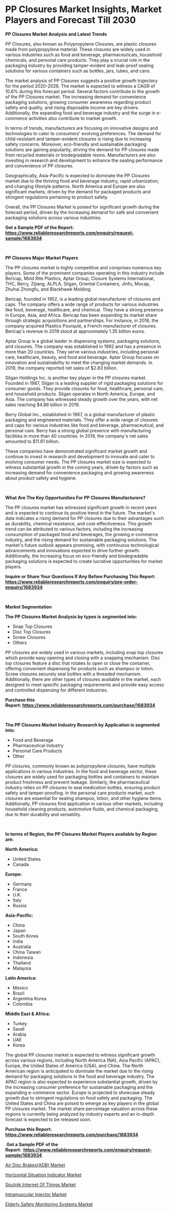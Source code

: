 <p><h1>PP Closures Market Insights, Market Players and Forecast Till 2030</h1></p><p><strong>PP Closures Market Analysis and Latest Trends</strong></p>
<p><p>PP Closures, also known as Polypropylene Closures, are plastic closures made from polypropylene material. These closures are widely used in various industries such as food and beverage, pharmaceuticals, household chemicals, and personal care products. They play a crucial role in the packaging industry by providing tamper-evident and leak-proof sealing solutions for various containers such as bottles, jars, tubes, and cans.</p><p>The market analysis of PP Closures suggests a positive growth trajectory for the period 2020-2026. The market is expected to witness a CAGR of 10.6% during this forecast period. Several factors contribute to the growth of the PP Closures market. The increasing demand for convenience packaging solutions, growing consumer awareness regarding product safety and quality, and rising disposable income are key drivers. Additionally, the expanding food and beverage industry and the surge in e-commerce activities also contribute to market growth.</p><p>In terms of trends, manufacturers are focusing on innovative designs and technologies to cater to consumers' evolving preferences. The demand for child-resistant and tamper-evident closures is rising due to increasing safety concerns. Moreover, eco-friendly and sustainable packaging solutions are gaining popularity, driving the demand for PP closures made from recycled materials or biodegradable resins. Manufacturers are also investing in research and development to enhance the sealing performance and convenience of PP closures.</p><p>Geographically, Asia-Pacific is expected to dominate the PP Closures market due to the thriving food and beverage industry, rapid urbanization, and changing lifestyle patterns. North America and Europe are also significant markets, driven by the demand for packaged products and stringent regulations pertaining to product safety.</p><p>Overall, the PP Closures Market is poised for significant growth during the forecast period, driven by the increasing demand for safe and convenient packaging solutions across various industries.</p></p>
<p><strong>Get a Sample PDF of the Report:&nbsp; <a href="https://www.reliableresearchreports.com/enquiry/request-sample/1683934">https://www.reliableresearchreports.com/enquiry/request-sample/1683934</a></strong></p>
<p>&nbsp;</p>
<p><strong>PP Closures Major Market Players</strong></p>
<p><p>The PP closures market is highly competitive and comprises numerous key players. Some of the prominent companies operating in this industry include Bericap, Mold Rite Plastics, Aptar Group, Closure Systems International, THC, Berry, Zijiang, ALPLA, Silgan, Oriental Containers, Jinfu, Mocap, Zhuhai Zhongfu, and Blackhawk Molding.</p><p>Bericap, founded in 1952, is a leading global manufacturer of closures and caps. The company offers a wide range of products for various industries like food, beverage, healthcare, and chemical. They have a strong presence in Europe, Asia, and Africa. Bericap has been expanding its market share through strategic acquisitions and partnerships. For instance, in 2018, the company acquired Plastics Pourquié, a French manufacturer of closures. Bericap's revenue in 2019 stood at approximately 1.35 billion euros.</p><p>Aptar Group is a global leader in dispensing systems, packaging solutions, and closures. The company was established in 1992 and has a presence in more than 20 countries. They serve various industries, including personal care, healthcare, beauty, and food and beverage. Aptar Group focuses on innovation and sustainability to meet the changing market demands. In 2019, the company reported net sales of $2.83 billion.</p><p>Silgan Holdings Inc. is another key player in the PP closures market. Founded in 1987, Silgan is a leading supplier of rigid packaging solutions for consumer goods. They provide closures for food, healthcare, personal care, and household products. Silgan operates in North America, Europe, and Asia. The company has witnessed steady growth over the years, with net sales reaching $4.86 billion in 2019.</p><p>Berry Global Inc., established in 1967, is a global manufacturer of plastic packaging and engineered materials. They offer a wide range of closures and caps for various industries like food and beverage, pharmaceutical, and personal care. Berry has a strong global presence with manufacturing facilities in more than 40 countries. In 2019, the company's net sales amounted to $11.61 billion.</p><p>These companies have demonstrated significant market growth and continue to invest in research and development to innovate and cater to evolving consumer needs. The PP closures market size is expected to witness substantial growth in the coming years, driven by factors such as increasing demand for convenience packaging and growing awareness about product safety and hygiene.</p></p>
<p>&nbsp;</p>
<p><strong>What Are The Key Opportunities For PP Closures Manufacturers?</strong></p>
<p><p>The PP closures market has witnessed significant growth in recent years and is expected to continue its positive trend in the future. The market's data indicates a rising demand for PP closures due to their advantages such as durability, chemical resistance, and cost-effectiveness. This growth trend can be attributed to various factors, including the increasing consumption of packaged food and beverages, the growing e-commerce industry, and the rising demand for sustainable packaging solutions. The market's future outlook appears promising, with continuous technological advancements and innovations expected to drive further growth. Additionally, the increasing focus on eco-friendly and biodegradable packaging solutions is expected to create lucrative opportunities for market players.</p></p>
<p><strong>Inquire or Share Your Questions If Any Before Purchasing This Report: <a href="https://www.reliableresearchreports.com/enquiry/pre-order-enquiry/1683934">https://www.reliableresearchreports.com/enquiry/pre-order-enquiry/1683934</a></strong></p>
<p>&nbsp;</p>
<p><strong>Market Segmentation</strong></p>
<p><strong>The PP Closures Market Analysis by types is segmented into:</strong></p>
<p><ul><li>Snap Top Closures</li><li>Disc Top Closures</li><li>Screw Closures</li><li>Others</li></ul></p>
<p><p>PP closures are widely used in various markets, including snap top closures which provide easy opening and closing with a snapping mechanism. Disc top closures feature a disc that rotates to open or close the container, offering convenient dispensing for products such as shampoo or lotion. Screw closures securely seal bottles with a threaded mechanism. Additionally, there are other types of closures available in the market, each designed to meet specific packaging requirements and provide easy access and controlled dispensing for different industries.</p></p>
<p><strong>Purchase this Report:&nbsp;<a href="https://www.reliableresearchreports.com/purchase/1683934">https://www.reliableresearchreports.com/purchase/1683934</a></strong></p>
<p>&nbsp;</p>
<p><strong>The PP Closures Market Industry Research by Application is segmented into:</strong></p>
<p><ul><li>Food and Beverage</li><li>Pharmaceutical Industry</li><li>Personal Care Products</li><li>Other</li></ul></p>
<p><p>PP closures, commonly known as polypropylene closures, have multiple applications in various industries. In the food and beverage sector, these closures are widely used for packaging bottles and containers to maintain product freshness and prevent leakage. Similarly, the pharmaceutical industry relies on PP closures to seal medication bottles, ensuring product safety and tamper-proofing. In the personal care products market, such closures are essential for sealing shampoo, lotion, and other hygiene items. Additionally, PP closures find application in various other markets, including household cleaning products, automotive fluids, and chemical packaging, due to their durability and versatility.</p></p>
<p>&nbsp;</p>
<p><strong>In terms of Region, the PP Closures Market Players available by Region are:</strong></p>
<p>
    <p> <strong> North America: </strong>
        <ul>
            <li>United States</li>
            <li>Canada</li>
        </ul>
        </p> 
    <p> <strong> Europe: </strong>
        <ul>
            <li>Germany</li>
            <li>France</li>
            <li>U.K.</li>
            <li>Italy</li>
            <li>Russia</li>
        </ul>
        </p> 
    <p> <strong> Asia-Pacific: </strong>
        <ul>
            <li>China</li>
            <li>Japan</li>
            <li>South Korea</li>
            <li>India</li>
            <li>Australia</li>
            <li>China Taiwan</li>
            <li>Indonesia</li>
            <li>Thailand</li>
            <li>Malaysia</li>
        </ul>
        </p> 
    <p> <strong> Latin America: </strong>
        <ul>
            <li>Mexico</li>
            <li>Brazil</li>
            <li>Argentina Korea</li>
            <li>Colombia</li>
        </ul>
        </p> 
    <p> <strong> Middle East & Africa: </strong>
        <ul>
            <li>Turkey</li>
            <li>Saudi</li>
            <li>Arabia</li>
            <li>UAE</li>
            <li>Korea</li>
        </ul>
    </p>
    </p>
<p><p>The global PP closures market is expected to witness significant growth across various regions, including North America (NA), Asia Pacific (APAC), Europe, the United States of America (USA), and China. The North American region is anticipated to dominate the market due to the rising demand for packaging solutions in the food and beverage industry. The APAC region is also expected to experience substantial growth, driven by the increasing consumer preference for sustainable packaging and the expanding e-commerce sector. Europe is projected to showcase steady growth due to stringent regulations on food safety and packaging. The United States and China are poised to emerge as key players in the global PP closures market. The market share percentage valuation across these regions is currently being analyzed by industry experts and an in-depth forecast is expected to be released soon.</p></p>
<p><strong>Purchase this Report: <a href="https://www.reliableresearchreports.com/purchase/1683934">https://www.reliableresearchreports.com/purchase/1683934</a></strong></p>
<p>&nbsp;<strong>Get a Sample PDF of the Report:&nbsp;&nbsp;<a href="https://www.reliableresearchreports.com/enquiry/request-sample/1683934">https://www.reliableresearchreports.com/enquiry/request-sample/1683934</a></strong></p>
<p><strong></strong></p>
<p><p><a href="https://github.com/castoriffic/Market-Research-Report-List-1/blob/main/air-disc-brakesadb-market.md">Air Disc Brakes(ADB) Market</a></p><p><a href="https://github.com/mabutironaldo/Market-Research-Report-List-1/blob/main/horizontal-situation-indicator-market.md">Horizontal Situation Indicator Market</a></p><p><a href="https://medium.com/@klebogdani/decoding-sputnik-internet-of-things-market-metrics-market-share-trends-and-growth-patterns-feffdff6f2ce">Sputnik Internet Of Things Market</a></p><p><a href="https://www.linkedin.com/pulse/intramuscular-injector-market-research-report-provides-mlznf/">Intramuscular Injector Market</a></p><p><a href="https://medium.com/@loretashyti01/elderly-safety-monitoring-systems-market-trends-and-market-analysis-forecasted-for-period-2023-2030-3db6eecce9c9">Elderly Safety Monitoring Systems Market</a></p></p>